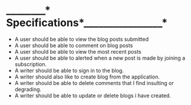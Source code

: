# ________* Specifications*________________*

* A user should be able  to view the blog posts submitted
* A user should be able  to comment on blog posts
* A user should be able  to view the most recent posts
* A user should be able  to alerted when a new post is made by joining a subscription.
* A writer should be able to sign in to the blog.
* A writer  should also like to create blog from the application.
* A writer should be able to delete comments that I find insulting or degrading.
* A writer should be able to update or delete blogs i have created.
